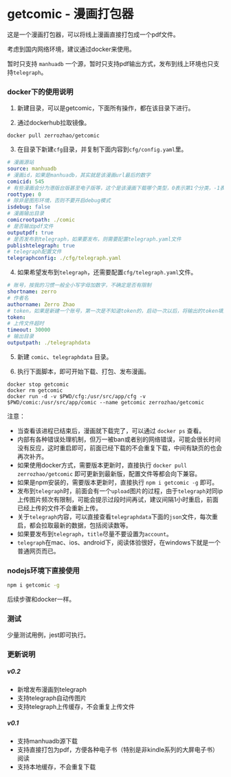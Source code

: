 # getcomic - 漫画打包器

这是一个漫画打包器，可以将线上漫画直接打包成一个pdf文件。

考虑到国内网络环境，建议通过docker来使用。

暂时只支持 ``manhuadb`` 一个源，暂时只支持pdf输出方式，发布到线上环境也只支持``telegraph``。

### docker下的使用说明

1. 新建目录，可以是getcomic，下面所有操作，都在该目录下进行。

2. 通过dockerhub拉取镜像。

```
docker pull zerrozhao/getcomic
```

3. 在目录下新建``cfg``目录，并复制下面内容到``cfg/config.yaml``里。

```yaml
# 漫画源站
source: manhuadb
# 漫画id，如果是manhuadb，其实就是该漫画url最后的数字
comicid: 545
# 有些漫画会分为港版台版甚至电子版等，这个是该漫画下载哪个类型，0表示第1个分类，-1表示全部下载
roottype: 0
# 除非是图形环境，否则不要开启debug模式
isdebug: false
# 漫画输出目录
comicrootpath: ./comic
# 是否输出pdf文件
outputpdf: true
# 是否发布到telegraph，如果要发布，则需要配置telegraph.yaml文件
publishtelegraph: true
# telegraph配置文件
telegraphconfig: ./cfg/telegraph.yaml
```

4. 如果希望发布到``telegraph``，还需要配置``cfg/telegraph.yaml``文件。

``` yaml
# 账号，按我的习惯一般全小写字母加数字，不确定是否有限制
shortname: zerro
# 作者名
authorname: Zerro Zhao
# token，如果是新建一个账号，第一次是不知道token的，启动一次以后，将输出的token填到这里
token: 
# 上传文件超时
timeout: 30000
# 输出目录
outputpath: ./telegraphdata
```

5. 新建 ``comic``、``telegraphdata`` 目录。

5. 执行下面脚本，即可开始下载、打包、发布漫画。

```
docker stop getcomic
docker rm getcomic
docker run -d -v $PWD/cfg:/usr/src/app/cfg -v $PWD/comic:/usr/src/app/comic --name getcomic zerrozhao/getcomic
```

注意：

- 当查看该进程已结束后，漫画就下载完了，可以通过 ``docker ps`` 查看。 
- 内部有各种错误处理机制，但万一被ban或者别的网络错误，可能会很长时间没有反应，这时重启即可，前面已经下载的不会重复下载，中间有缺页的也会再次补齐。
- 如果使用docker方式，需要版本更新时，直接执行 ``docker pull zerrozhao/getcomic`` 即可更新到最新版，配置文件等都会向下兼容。
- 如果是npm安装的，需要版本更新时，直接执行 ``npm i getcomic -g`` 即可。
- 发布到``telegraph``时，前面会有一个``upload``图片的过程，由于``telegraph``对同ip上传图片频次有限制，可能会提示过段时间再试，建议间隔1小时重启，前面已经上传的文件不会重新上传。
- 关于``telegraph``内容，可以直接查看``telegraphdata``下面的``json``文件，每次重启，都会拉取最新的数据，包括阅读数等。
- 如果要发布到``telegraph``，``title``尽量不要设置为``account``。
- ``telegraph``在mac、ios、android下，阅读体验很好，在windows下就是一个普通网页而已。

### nodejs环境下直接使用

``` sh
npm i getcomic -g
```

后续步骤和docker一样。

### 测试

少量测试用例，jest即可执行。

### 更新说明

##### v0.2

- 新增发布漫画到telegraph
- 支持telegraph自动传图片
- 支持telegraph上传缓存，不会重复上传文件

##### v0.1

- 支持manhuadb源下载
- 支持直接打包为pdf，方便各种电子书（特别是非kindle系列的大屏电子书）阅读
- 支持本地缓存，不会重复下载